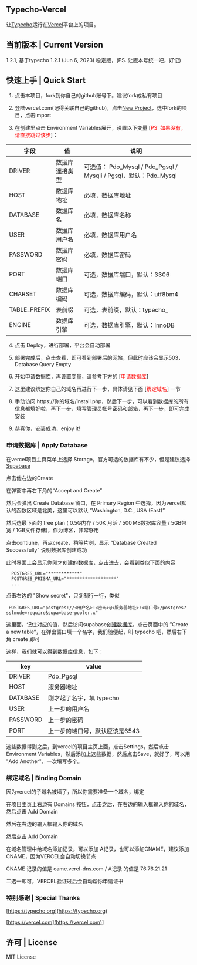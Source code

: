 Typecho-Vercel
----

让[Typecho](//github.com/typecho/typecho)运行在[Vercel](//vercel.com)平台上的项目。

## 当前版本 | Current Version

1.2.1, 基于typecho 1.2.1 (Jun 6, 2023) 稳定版，(PS. 让版本号统一吧，好记)

## 快速上手 | Quick Start

1. 点击本项目，fork到你自己的github账号下。建议fork成私有项目

2. 登陆vercel.com(记得关联自己的github)，点击[New Project](//vercel.com/new)，选中fork的项目，点击import

3. 在创建里点击 Environment Variables展开，设置以下变量 [<font color="#f00">PS: 如果没有，请直接跳过该步</font>]：

| 字段 | 值 | 说明 |
| --- | --- | --- |
|DRIVER|数据库连接类型|可选值： Pdo_Mysql / Pdo_Pgsql / Mysqli / Pgsql，默认：Pdo_Mysql|
|HOST|数据库地址|必填，数据库地址|
|DATABASE|数据库名|必填，数据库名称|
|USER|数据库用户名|必填，数据库用户名|
|PASSWORD|数据库密码|必填，数据库密码|
|PORT|数据库端口|可选，数据库端口，默认：3306|
|CHARSET|数据库编码|可选，数据库编码，默认：utf8bm4|
|TABLE_PREFIX|表前缀|可选，表前缀，默认：typecho_|
|ENGINE|数据库引擎|可选，数据库引擎，默认：InnoDB|

4. 点击 Deploy，进行部署，平台会自动部署

5. 部署完成后，点击查看，即可看到部署后的网站，但此时应该会显示503，Database Query Empty

6. 开始申请数据库，再设置变量，请参考下方的 [<font color="#FF0000">申请数据库</font>]

7. 这里建议绑定你自己的域名再进行下一步，具体请见下面 [<font color="#f00">绑定域名</font>] 一节

8. 手动访问 https://你的域名/install.php，然后下一步，可以看到数据库的所有信息都填好啦，再下一步，填写管理员帐号密码和邮箱，再下一步，即可完成安装

9. 恭喜你，安装成功，enjoy it!

### 申请数据库 | Apply Database

  在vercel项目主页菜单上选择 Storage，官方可选的数据库有不少，但是建议选择 [Supabase](//Supabase.com)

  点击他右边的Create
    
  在弹窗中再右下角的“Accept and Create”
    
  然后会弹出 Create Database 窗口，在 Primary Region 中选择，因为vercel默认的函数区域是北美，这里可以默认 “Washington, D.C., USA (East)”
    
  然后选最下面的 free plan ( 0.5G内存 / 50K 月活 / 500 MB数据库容量 / 5GB带宽 / 1GB文件存储)，作为博客，非常够用

  点击contiune，再点create，稍等片刻，显示 “Database Created Successfully” 说明数据库创建成功

  此时界面上会显示你刚才创建的数据库，点击进去，会看到类似下面的内容

  ```env
    POSTGRES_URL="************"
    POSTGRES_PRISMA_URL="*******************"
    ...
  ```
    
  点击右边的 "Show secret"，只复制行一行，类似 

  ``` POSTGRES_URL="postgres://<用户名>:<密码>@<服务器地址>:<端口号>/postgres?sslmode=require&supa=base-pooler.x"```

  这里面，记住对应的值，然后访问supabase[创建数据库](https://supabase.com/dashboard/project/eermcakjytvtacsdfhld/database/schemas)，点击页面中的 ”Create a new table“，在弹出窗口填一个名字，我们随便起，叫 typecho 吧，然后右下角 create 即可

  这样，我们就可以得到数据库信息，如下：

  | key | value |
  | --- | --- |
  |DRIVER|Pdo_Pgsql|
  |HOST|服务器地址|
  |DATABASE|刚才起了名字，填 typecho|
  |USER|上一步的用户名|
  |PASSWORD|上一步的密码|
  |PORT|上一步的端口号，默认应该是6543|

  这些数据得到之后，到vercel的项目主页上面，点击Settings，然后点击Environment Variables，然后添加上这些数据，然后点击Save，就好了，可以用 "Add Another"，一次填写多个。

### 绑定域名 | Binding Domain

  因为vercel的子域名被墙了，所以你需要准备一个域名，绑定

  在项目主页上右边有 Domains 按钮，点击之后，在右边的输入框输入你的域名，然后点击 Add Domain

  然后在右边的输入框输入你的域名

  然后点击 Add Domain

  在域名管理中给域名添加记录，可以添加 A记录，也可以添加CNAME，建议添加CNAME，因为VERCEL会自动切换节点

  CNAME 记录的值是 came.verel-dns.com / A记录 的值是 76.76.21.21

  二选一即可，VERCEL验证过后会自动帮你申请证书

### 特别感谢 | Special Thanks

[https://typecho.org](https://typecho.org)

[https://vercel.com](https://vercel.com)]

## 许可 | License

<summary>MIT License</summary>

    


















